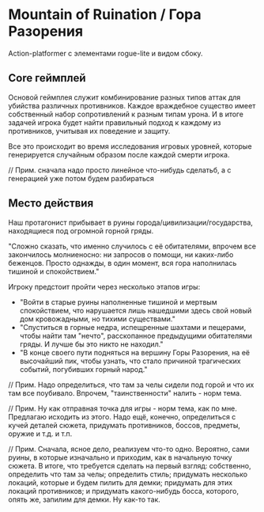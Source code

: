# Mountain of Ruination / Гора Разорения
Action-platformer с элементами rogue-lite и видом сбоку. 

## Core геймплей
Основой геймплея служит комбинирование разных типов аттак для убийства различных
противников. Каждое враждебное существо имеет собственный набор сопротивлений 
к разным типам урона. И в итоге задачей игрока будет найти правильный подход 
к каждому из противников, учитывая их поведение и защиту.

Все это происходит во время исследования игровых уровней, которые генерируется
случайным образом после каждой смерти игрока.

// Прим. сначала надо просто линейное что-нибудь сделатьб, а с генерацией 
уже потом будем разбираться

## Место действия
Наш протагонист прибывает в руины города/цивилизации/государства, находящиеся 
под огромной горной гряды. 

"Сложно сказать, что именно случилось с её 
обитателями, впрочем все закончилось молниеносно: ни запросов о помощи, ни 
каких-либо беженцов. Просто однажды, в один момент, вся гора наполнилась тишиной и 
спокойствием."

Игроку предстоит пройти через несколько этапов игры: 
* "Войти в старые руины наполненные
тишиной и мертвым спокойствием, что нарушается лишь нашедшими здесь свой новый дом 
кровожадными, но тихими существами."
* "Спуститься в горные недра, испещренные шахтами и пещерами, чтобы найти там "нечто",
расскопанное предыдущими обитателями гряды. И лучше бы это никто не находил." 
* "В конце своего пути подняться на вершину Горы Разорения, на её высочайший пик, 
чтобы узнать, что стало причиной трагических событий, погубивших горный народ."

// Прим. Надо определиться, что там за челы сидели под горой и что их там все 
поубивало. Впрочем, "таинственности" налить - норм тема.

// Прим. Ну как отправная точка для игры - норм тема, как по мне. Предлагаю исходить 
из этого. Надо ещё, конечно, определиться с кучей деталей сюжета, придумать противников,
боссов, предметы, оружие и т.д. и т.п.

// Прим. Сначала, ясное дело, реализуем что-то одно. Вероятно, сами руины, в которые
изначально и приходим, как в начальную точку сюжета. В итоге, что требуется сделать на 
первый взгляд: собственно, определить что там за челы; определить стиль; придумать 
несколько локаций, которые и будем пилить для демки; придумать для этих локаций противников;
и придумать какого-нибудь босса, которого, опять же, запилим для демки. Ну как-то так.
